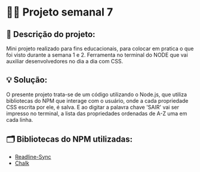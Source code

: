 # 👨‍💻 Projeto semanal 7  

## 📝 Descrição do projeto:
<p>Mini projeto realizado para fins educacionais, para colocar em pratica o que foi visto durante a semana 1 e 2. Ferramenta no terminal do NODE que vai auxiliar desenvolvedores no dia a dia com CSS.<p>  

## 💡 Solução:
<p>O presente projeto trata-se de um código utilizando o Node.js, que utiliza bibliotecas do NPM que interage com o usuário, onde a cada propriedade CSS escrita por ele, é salva. E ao digitar a palavra chave 'SAIR' vai ser impresso no terminal, a lista das propriedades ordenadas de A-Z uma em cada linha.<p>  
  
## 🗂️ Bibliotecas do NPM utilizadas:

* [Readline-Sync](https://www.npmjs.com/package/readline-sync)
* [Chalk](https://www.npmjs.com/package/chalk)